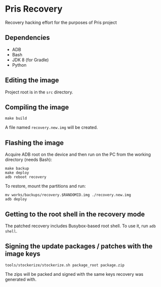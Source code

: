 # Pris Recovery

Recovery hacking effort for the purposes of Pris project

## Dependencies

- ADB
- Bash
- JDK 8 (for Gradle)
- Python


## Editing the image

Project root is in the `src` directory.

## Compiling the image

```
make build
```

A file named `recovery.new.img` will be created.


## Flashing the image

Acquire ADB root on the device and then run on the PC from the working directory (needs Bash):

```
make backup
make deploy
adb reboot recovery
```

To restore, mount the partitions and run:

```
mv works/backups/recovery.$RANDOMID.img ./recovery.new.img
adb deploy
```

## Getting to the root shell in the recovery mode

The patched recovery includes Busybox-based root shell. To use it, run `adb shell`.


## Signing the update packages / patches with the image keys

```
tools/stockerize/stockerize.sh package_root package.zip
```

The zips will be packed and signed with the same keys recovery was generated with.
